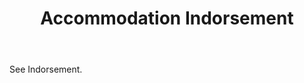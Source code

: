 ---
title: Accommodation Indorsement
letter: A
permalink: "/definitions/accommodation-indorsement.html"
body: See Indorsement.
published_at: '2018-07-07'
source: Black's Law Dictionary
layout: post
---